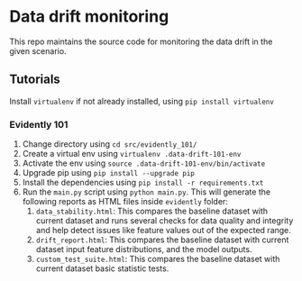 # Data drift monitoring

This repo maintains the source code for monitoring the data drift in the given scenario.

## Tutorials

Install `virtualenv` if not already installed, using `pip install virtualenv`

### Evidently 101

1. Change directory using `cd src/evidently_101/`
1. Create a virtual env using `virtualenv .data-drift-101-env`
1. Activate the env using `source .data-drift-101-env/bin/activate`
1. Upgrade pip using `pip install --upgrade pip`
1. Install the dependencies using `pip install -r requirements.txt`
1. Run the `main.py` script using `python main.py`. This will generate the following reports as HTML files inside `evidently` folder:
   1. `data_stability.html`: This compares the baseline dataset with current dataset and runs several checks for data quality and integrity and help detect issues like feature values out of the expected range.
   1. `drift_report.html`: This compares the baseline dataset with current dataset input feature distributions, and the model outputs.
   1. `custom_test_suite.html`: This compares the baseline dataset with current dataset basic statistic tests.
